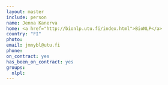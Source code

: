 ```yaml
---
layout: master
include: person
name: Jenna Kanerva
home: <a href="http://bionlp.utu.fi/index.html">BioNLP</a>
country: "FI"
photo:
email: jmnybl@utu.fi
phone:
on_contract: yes
has_been_on_contract: yes
groups:
  nlpl:
---
```

